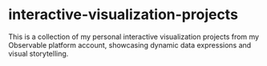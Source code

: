 # interactive-visualization-projects
This is a collection of my personal interactive visualization projects from my Observable platform account, showcasing dynamic data expressions and visual storytelling.
